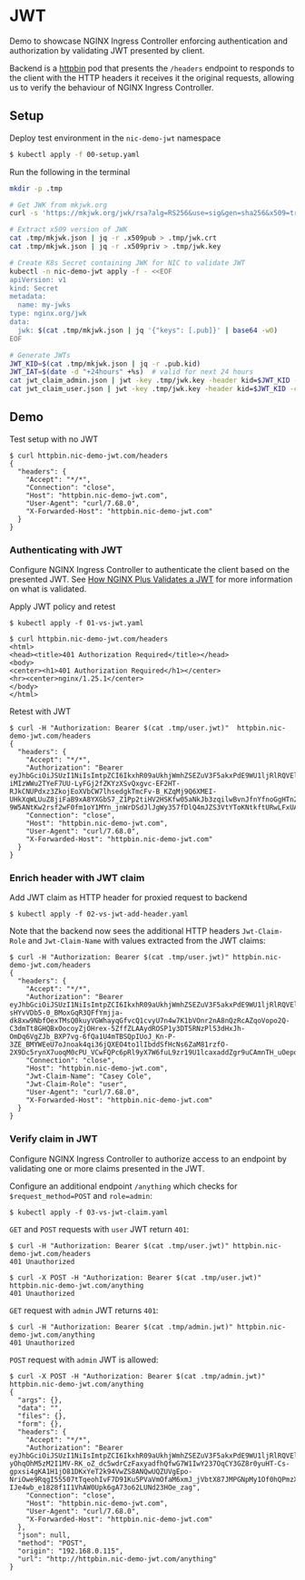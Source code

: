 # JWT

Demo to showcase NGINX Ingress Controller enforcing authentication and authorization by validating JWT presented by client.

Backend is a [httpbin](httpbin.org) pod that presents the `/headers` endpoint to responds to the client with the HTTP headers it receives it the original requests, allowing us to verify the behaviour of NGINX Ingress Controller.

## Setup

Deploy test environment in the `nic-demo-jwt` namespace
```bash
$ kubectl apply -f 00-setup.yaml
```

Run the following in the terminal
```bash
mkdir -p .tmp

# Get JWK from mkjwk.org
curl -s 'https://mkjwk.org/jwk/rsa?alg=RS256&use=sig&gen=sha256&x509=true&size=2048' | jq . > .tmp/mkjwk.json

# Extract x509 version of JWK
cat .tmp/mkjwk.json | jq -r .x509pub > .tmp/jwk.crt
cat .tmp/mkjwk.json | jq -r .x509priv > .tmp/jwk.key

# Create K8s Secret containing JWK for NIC to validate JWT
kubectl -n nic-demo-jwt apply -f - <<EOF
apiVersion: v1
kind: Secret
metadata:
  name: my-jwks
type: nginx.org/jwk
data:
  jwk: $(cat .tmp/mkjwk.json | jq '{"keys": [.pub]}' | base64 -w0)
EOF

# Generate JWTs
JWT_KID=$(cat .tmp/mkjwk.json | jq -r .pub.kid)
JWT_IAT=$(date -d "+24hours" +%s)  # valid for next 24 hours
cat jwt_claim_admin.json | jwt -key .tmp/jwk.key -header kid=$JWT_KID -claim iat=$JWT_IAT -alg RS256 -sign - | tr -d '\n' > .tmp/admin.jwt
cat jwt_claim_user.json | jwt -key .tmp/jwk.key -header kid=$JWT_KID -claim iat=$JWT_IAT -alg RS256 -sign - | tr -d '\n' > .tmp/user.jwt
```

## Demo

Test setup with no JWT
```shell
$ curl httpbin.nic-demo-jwt.com/headers
{
  "headers": {
    "Accept": "*/*",
    "Connection": "close",
    "Host": "httpbin.nic-demo-jwt.com",
    "User-Agent": "curl/7.68.0",
    "X-Forwarded-Host": "httpbin.nic-demo-jwt.com"
  }
}
```

### Authenticating with JWT

Configure NGINX Ingress Controller to authenticate the client based on the presented JWT. See [How NGINX Plus Validates a JWT](https://docs.nginx.com/nginx/admin-guide/security-controls/configuring-jwt-authentication/#how-nginx-plus-validates-a-jwt) for more information on what is validated.

Apply JWT policy and retest
```shell
$ kubectl apply -f 01-vs-jwt.yaml

$ curl httpbin.nic-demo-jwt.com/headers
<html>
<head><title>401 Authorization Required</title></head>
<body>
<center><h1>401 Authorization Required</h1></center>
<hr><center>nginx/1.25.1</center>
</body>
</html>
```

Retest with JWT
```shell
$ curl -H "Authorization: Bearer $(cat .tmp/user.jwt)"  httpbin.nic-demo-jwt.com/headers
{
  "headers": {
    "Accept": "*/*",
    "Authorization": "Bearer eyJhbGciOiJSUzI1NiIsImtpZCI6IkxhR09aUkhjWmhZSEZuV3F5akxPdE9WU1ljRlRQVElsb21ZY0MxMnJ4ZGciLCJ0eXAiOiJKV1QifQ.eyJhZG1pbiI6ZmFsc2UsImlhdCI6IjE2OTMyODQ4MjYiLCJuYW1lIjoiQ2FzZXkgQ29sZSIsInN1YiI6IjEyMzQ1Njc4OTAifQ.e8JZ7ettJntZvLygjveBFP9jBArZL7CfGBN8dnYLKsvY3_HrQs725XmZ9sbsfjreC9UnVnrwUrKX0zzL3Kqqxqjk1SGHhj-iMIzWWu2TYeF7UU-LyFGj2fZKYzXSvQxgvc-EF2HT-RJkCNUPdxz3ZkojEoXVbCW7lhsedgkTmcFv-B_KZqMj9Q6XMEI-UHkXqWLUuZ8jiFaB9xA8YXGbS7_Z1Pp2tiHV2HSKfw05aNkJb3zqilwBvnJfnYfnoGgHTn2sqZHlsZIVte-9W5ANtKw2rsf2wF0fm1oY1MYn_jnWrDSdJlJgWy357fDlQ4mJZS3VtYToKNtkftURwLFxUA",
    "Connection": "close",
    "Host": "httpbin.nic-demo-jwt.com",
    "User-Agent": "curl/7.68.0",
    "X-Forwarded-Host": "httpbin.nic-demo-jwt.com"
  }
}
```

### Enrich header with JWT claim

Add JWT claim as HTTP header for proxied request to backend
```shell
$ kubectl apply -f 02-vs-jwt-add-header.yaml
```

Note that the backend now sees the additional HTTP headers `Jwt-Claim-Role` and `Jwt-Claim-Name` with values extracted from the JWT claims:
```shell
$ curl -H "Authorization: Bearer $(cat .tmp/user.jwt)" httpbin.nic-demo-jwt.com/headers
{
  "headers": {
    "Accept": "*/*",
    "Authorization": "Bearer eyJhbGciOiJSUzI1NiIsImtpZCI6IkxhR09aUkhjWmhZSEZuV3F5akxPdE9WU1ljRlRQVElsb21ZY0MxMnJ4ZGciLCJ0eXAiOiJKV1QifQ.eyJpYXQiOiIxNjkzMjg1NjQ5IiwibmFtZSI6IkNhc2V5IENvbGUiLCJyb2xlIjoidXNlciIsInN1YiI6IjEyMzQ1Njc4OTAifQ.L9qkznKBwyYU85J-sHYvVDb5-0_BMoxGqR3QFfYmjja-dk8xw9NbfOexTMsQ0kuyVGWhayqGfvcQ1cvyU7n4w7K1bVOnr2nA8nQzRcAZqoVopo2Q-C3dmTt8GHQBxOocoyZjOHrex-5ZffZLAAydROSP1y3DT5RNzPl53dHxJh-OmDq6VgZJb_BXP7vg-6fQa1U4mTBSQpIUoJ_Kn-P-3ZE_BMYWEeU7oJnoak4qi36jQXEO4to1lIbddSfHcNs6ZaM81rzfO-2X9Dc5rynX7uoqM0cPU_VCwFQPc6pRl9yX7W6fuL9zr19U1lcaxaddZgr9uCAmnTH_uOepqrP7Xw",
    "Connection": "close",
    "Host": "httpbin.nic-demo-jwt.com",
    "Jwt-Claim-Name": "Casey Cole",
    "Jwt-Claim-Role": "user",
    "User-Agent": "curl/7.68.0",
    "X-Forwarded-Host": "httpbin.nic-demo-jwt.com"
  }
}
```

### Verify claim in JWT

Configure NGINX Ingress Controller to authorize access to an endpoint by validating one or more claims presented in the JWT.

Configure an additional endpoint `/anything` which checks for `$request_method=POST` and `role=admin`:
```shell
$ kubectl apply -f 03-vs-jwt-claim.yaml
```

`GET` and `POST` requests with `user` JWT return `401`:
```shell
$ curl -H "Authorization: Bearer $(cat .tmp/user.jwt)" httpbin.nic-demo-jwt.com/headers
401 Unauthorized

$ curl -X POST -H "Authorization: Bearer $(cat .tmp/user.jwt)" httpbin.nic-demo-jwt.com/anything
401 Unauthorized
```

`GET` request with `admin` JWT returns `401`:
```shell
$ curl -H "Authorization: Bearer $(cat .tmp/admin.jwt)" httpbin.nic-demo-jwt.com/anything
401 Unauthorized
```

`POST` request with `admin` JWT is allowed:
```shell
$ curl -X POST -H "Authorization: Bearer $(cat .tmp/admin.jwt)" httpbin.nic-demo-jwt.com/anything
{
  "args": {},
  "data": "",
  "files": {},
  "form": {},
  "headers": {
    "Accept": "*/*",
    "Authorization": "Bearer eyJhbGciOiJSUzI1NiIsImtpZCI6IkxhR09aUkhjWmhZSEZuV3F5akxPdE9WU1ljRlRQVElsb21ZY0MxMnJ4ZGciLCJ0eXAiOiJKV1QifQ.eyJpYXQiOiIxNjkzMjg1NjQ5IiwibmFtZSI6IlNhbSBTbWl0aCIsInJvbGUiOiJhZG1pbiIsInN1YiI6IjEyMzQ1Njc4OTAifQ.GPu56lRyNXG7JVZHc4qojaVUh6xPJXqtY6FtaIUVaLei7dm4OT8G_PaTGy4St0RU3IJ40HlBz-yOhqOhM5zM2I1MV-RK_oZ_dc5wdrCzFaxyadfhQfwG7W1IwY237OqCY3GZ8r0yuHT-Cs-gpxsi4gKA1H1jO81DKxYeT2k94VwZS8ANQwUQZUVgEpo-NriOwe9RqgI55507tTqeohIvF7D91Ku5PVaVmOfaM6xmJ_jVbtX87JMPGNpMy1Of0hQPmzXI2SeJdTTvwvYHYuq_V268TvMcBYQbWwKQOqKi-IJe4wb_e1828f1I1VhAW0Upk6gA73o62LUNd23HOe_zag",
    "Connection": "close",
    "Host": "httpbin.nic-demo-jwt.com",
    "User-Agent": "curl/7.68.0",
    "X-Forwarded-Host": "httpbin.nic-demo-jwt.com"
  },
  "json": null,
  "method": "POST",
  "origin": "192.168.0.115",
  "url": "http://httpbin.nic-demo-jwt.com/anything"
}
```
